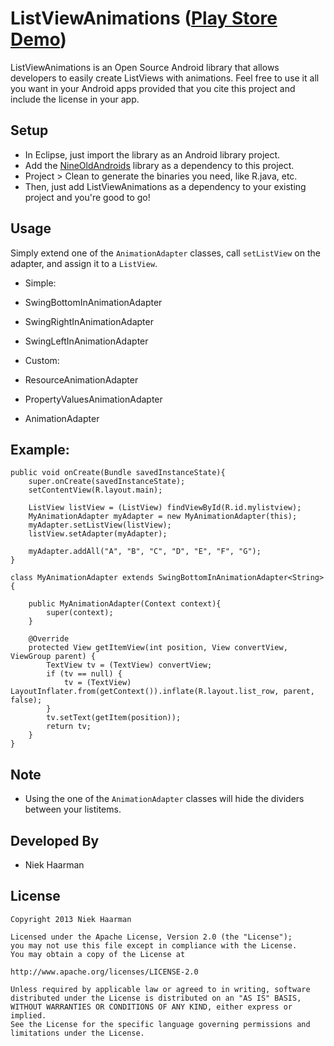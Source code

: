 ListViewAnimations ([Play Store Demo][1])
===========

ListViewAnimations is an Open Source Android library that allows developers to easily create ListViews with animations.
Feel free to use it all you want in your Android apps provided that you cite this project and include the license in your app.

Setup
-----
* In Eclipse, just import the library as an Android library project.
* Add the [NineOldAndroids][2] library as a dependency to this project.
* Project > Clean to generate the binaries you need, like R.java, etc.
* Then, just add ListViewAnimations as a dependency to your existing project and you're good to go!

Usage
-----
Simply extend one of the `AnimationAdapter` classes, call `setListView` on the adapter, and assign it to a `ListView`.

* Simple:
 * SwingBottomInAnimationAdapter
 * SwingRightInAnimationAdapter
 * SwingLeftInAnimationAdapter
 
* Custom:
 * ResourceAnimationAdapter
 * PropertyValuesAnimationAdapter
 * AnimationAdapter

Example:
-----

	public void onCreate(Bundle savedInstanceState){
		super.onCreate(savedInstanceState);
		setContentView(R.layout.main);
		
		ListView listView = (ListView) findViewById(R.id.mylistview);
		MyAnimationAdapter myAdapter = new MyAnimationAdapter(this);
		myAdapter.setListView(listView);
		listView.setAdapter(myAdapter);
	
		myAdapter.addAll("A", "B", "C", "D", "E", "F", "G"); 
	}
	
	class MyAnimationAdapter extends SwingBottomInAnimationAdapter<String>{
		
		public MyAnimationAdapter(Context context){
			super(context);
		}
		
		@Override
		protected View getItemView(int position, View convertView, ViewGroup parent) {
			TextView tv = (TextView) convertView;
			if (tv == null) {
				tv = (TextView) LayoutInflater.from(getContext()).inflate(R.layout.list_row, parent, false);
			}
			tv.setText(getItem(position));
			return tv;
		}
	}
	
Note
-----
* Using the one of the `AnimationAdapter` classes will hide the dividers between your listitems.

Developed By
-----
* Niek Haarman

License
-----

	Copyright 2013 Niek Haarman

	Licensed under the Apache License, Version 2.0 (the "License");
	you may not use this file except in compliance with the License.
	You may obtain a copy of the License at

	http://www.apache.org/licenses/LICENSE-2.0

	Unless required by applicable law or agreed to in writing, software
	distributed under the License is distributed on an "AS IS" BASIS,
	WITHOUT WARRANTIES OR CONDITIONS OF ANY KIND, either express or implied.
	See the License for the specific language governing permissions and
	limitations under the License.

 [1]: https://play.google.com/store/apps/details?id=com.haarman.listviewanimations
 [2]: http://nineoldandroids.com/